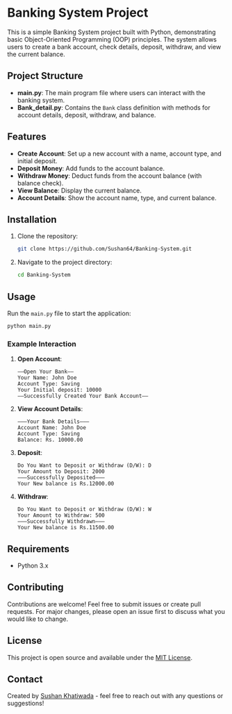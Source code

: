 # Banking System Project

This is a simple Banking System project built with Python, demonstrating basic Object-Oriented Programming (OOP) principles. The system allows users to create a bank account, check details, deposit, withdraw, and view the current balance.

## Project Structure

- **main.py**: The main program file where users can interact with the banking system.
- **Bank_detail.py**: Contains the `Bank` class definition with methods for account details, deposit, withdraw, and balance.

## Features

- **Create Account**: Set up a new account with a name, account type, and initial deposit.
- **Deposit Money**: Add funds to the account balance.
- **Withdraw Money**: Deduct funds from the account balance (with balance check).
- **View Balance**: Display the current balance.
- **Account Details**: Show the account name, type, and current balance.

## Installation

1. Clone the repository:
   ```bash
   git clone https://github.com/Sushan64/Banking-System.git
   ```
2. Navigate to the project directory:
   ```bash
   cd Banking-System
   ```

## Usage

Run the `main.py` file to start the application:

```bash
python main.py
```

### Example Interaction

1. **Open Account**:
   ```
   ——Open Your Bank——
   Your Name: John Doe
   Account Type: Saving
   Your Initial deposit: 10000
   ——Successfully Created Your Bank Account——
   ```

2. **View Account Details**:
   ```
   ———Your Bank Details———
   Account Name: John Doe
   Account Type: Saving
   Balance: Rs. 10000.00
   ```

3. **Deposit**:
   ```
   Do You Want to Deposit or Withdraw (D/W): D
   Your Amount to Deposit: 2000
   ———Successfully Deposited———
   Your New balance is Rs.12000.00
   ```

4. **Withdraw**:
   ```
   Do You Want to Deposit or Withdraw (D/W): W
   Your Amount to Withdraw: 500
   ———Successfully Withdrawn———
   Your New balance is Rs.11500.00
   ```

## Requirements

- Python 3.x

## Contributing

Contributions are welcome! Feel free to submit issues or create pull requests. For major changes, please open an issue first to discuss what you would like to change.

## License

This project is open source and available under the [MIT License](LICENSE).

## Contact

Created by [Sushan Khatiwada](https://github.com/sushan64) - feel free to reach out with any questions or suggestions!
